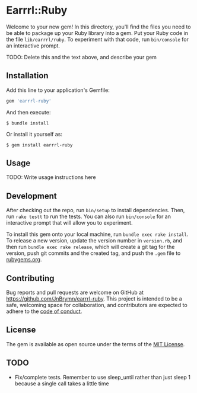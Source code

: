 # Earrrl::Ruby

Welcome to your new gem! In this directory, you'll find the files you need to be able to package up your Ruby library into a gem. Put your Ruby code in the file `lib/earrrl/ruby`. To experiment with that code, run `bin/console` for an interactive prompt.

TODO: Delete this and the text above, and describe your gem

## Installation

Add this line to your application's Gemfile:

```ruby
gem 'earrrl-ruby'
```

And then execute:

    $ bundle install

Or install it yourself as:

    $ gem install earrrl-ruby

## Usage

TODO: Write usage instructions here

## Development

After checking out the repo, run `bin/setup` to install dependencies. Then, run `rake testt` to run the tests. You can also run `bin/console` for an interactive prompt that will allow you to experiment.

To install this gem onto your local machine, run `bundle exec rake install`. To release a new version, update the version number in `version.rb`, and then run `bundle exec rake release`, which will create a git tag for the version, push git commits and the created tag, and push the `.gem` file to [rubygems.org](https://rubygems.org).

## Contributing

Bug reports and pull requests are welcome on GitHub at https://github.com/JnBrymn/earrrl-ruby. This project is intended to be a safe, welcoming space for collaboration, and contributors are expected to adhere to the [code of conduct](https://github.com/JnBrymn/earrrl-ruby/blob/master/CODE_OF_CONDUCT.md).

## License

The gem is available as open source under the terms of the [MIT License](https://opensource.org/licenses/MIT).

## TODO
* Fix/complete tests. Remember to use sleep_until rather than just sleep 1 because a single call takes a little time
